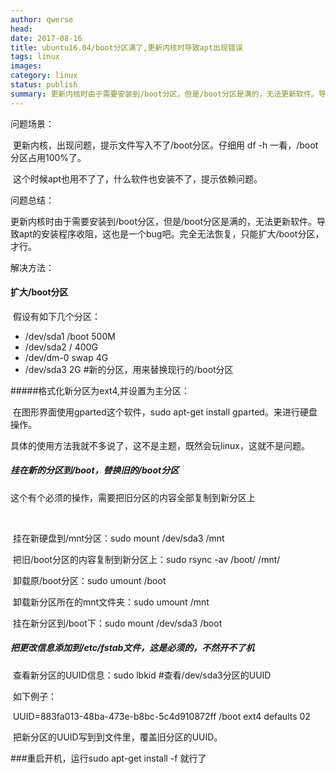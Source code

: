 ```yaml
---
author: qwerse
head: 
date: 2017-08-16
title: ubuntu16.04/boot分区满了,更新内核时导致apt出现错误
tags: linux
images: 
category: linux
status: publish
summary: 更新内核时由于需要安装到/boot分区，但是/boot分区是满的，无法更新软件。导致apt的安装程序收阻，这也是一个bug吧。完全无法恢复，只能扩大/boot分区，才行。
---
```



问题场景：

​	更新内核，出现问题，提示文件写入不了/boot分区。仔细用 df -h 一看，/boot分区占用100%了。

​		这个时候apt也用不了了，什么软件也安装不了，提示依赖问题。



问题总结：

​		更新内核时由于需要安装到/boot分区，但是/boot分区是满的，无法更新软件。导致apt的安装程序收阻，这也是一个bug吧。完全无法恢复，只能扩大/boot分区，才行。



解决方法：
#### 扩大/boot分区

​		假设有如下几个分区：

- /dev/sda1      /boot      500M
- /dev/sda2     /                400G
- /dev/dm-0    swap         4G
- /dev/sda3                        2G   #新的分区，用来替换现行的/boot分区

#####格式化新分区为ext4,并设置为主分区：

​	在图形界面使用gparted这个软件，sudo apt-get install gparted。来进行硬盘操作。

具体的使用方法我就不多说了，这不是主题，既然会玩linux，这就不是问题。

##### 挂在新的分区到/boot，替换旧的/boot分区

这个有个必须的操作，需要把旧分区的内容全部复制到新分区上

​	

​	挂在新硬盘到/mnt分区：sudo mount /dev/sda3 /mnt 

​	把旧/boot分区的内容复制到新分区上：sudo rsync -av /boot/ /mnt/

​	卸载原/boot分区：sudo umount /boot

​	卸载新分区所在的mnt文件夹：sudo umount /mnt

​	挂在新分区到/boot下：sudo mount /dev/sda3 /boot

##### 把更改信息添加到/etc/fstab文件，这是必须的，不然开不了机

​	查看新分区的UUID信息：sudo lbkid	 #查看/dev/sda3分区的UUID

​	如下例子：

​			UUID=883fa013-48ba-473e-b8bc-5c4d910872ff	/boot	ext4	defaults	02

​			把新分区的UUID写到到文件里，覆盖旧分区的UUID。



###重启开机，运行sudo apt-get install -f  就行了

​	











​				